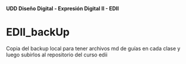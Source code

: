 **UDD Diseño Digital - Expresión Digital II - EDII**
# EDII_backUp
Copia del backup local para tener archivos md de guías en cada clase y luego subirlos al repositorio del curso edii
